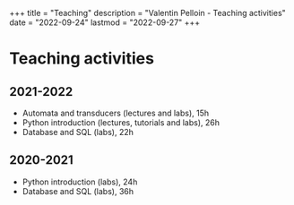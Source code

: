+++
title = "Teaching"
description = "Valentin Pelloin - Teaching activities"
date = "2022-09-24"
lastmod = "2022-09-27"
+++

# Teaching activities

## 2021-2022
- Automata and transducers (lectures and labs), 15h
- Python introduction (lectures, tutorials and labs), 26h
- Database and SQL (labs), 22h

## 2020-2021
- Python introduction (labs), 24h
- Database and SQL (labs), 36h
